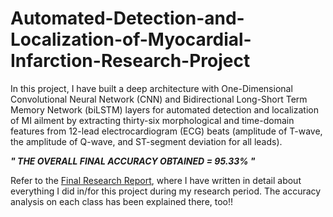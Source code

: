 # Automated-Detection-and-Localization-of-Myocardial-Infarction-Research-Project


In this project, I have built a deep architecture with One-Dimensional Convolutional Neural Network (CNN) and Bidirectional Long-Short Term Memory Network (biLSTM) layers for automated detection and localization of MI ailment by extracting thirty-six morphological and time-domain features from 12-lead electrocardiogram (ECG) beats (amplitude of T-wave, the amplitude of Q-wave, and ST-segment deviation for all leads).

***" THE OVERALL FINAL ACCURACY OBTAINED = 95.33% "***

Refer to the [Final Research Report](https://github.com/harshraj3223/Automated-Detection-and-Localization-of-Myocardial-Infarction-Research-Project/tree/main/Final%20Research%20Report), where I have written in detail about everything I did in/for this project during my research period. The accuracy analysis on each class has been explained there, too!!
